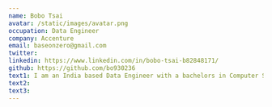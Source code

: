 ```yaml
---
name: Bobo Tsai
avatar: /static/images/avatar.png
occupation: Data Engineer
company: Accenture
email: baseonzero@gmail.com
twitter:
linkedin: https://www.linkedin.com/in/bobo-tsai-b82848171/
github: https://github.com/bo930236
text1: I am an India based Data Engineer with a bachelors in Computer Science. I am passionate about Data Science and Automation. I am also fascinated with Mathematics and wish to make a career out of it someday.
text2:
text3:
---
```

